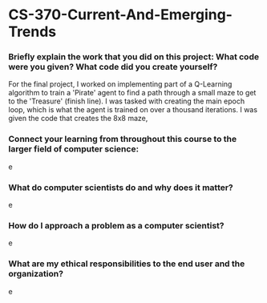 # CS-370-Current-And-Emerging-Trends

### Briefly explain the work that you did on this project: What code were you given? What code did you create yourself?
For the final project, I worked on implementing part of a Q-Learning algorithm to train a 'Pirate' agent to find a path through a small maze to get to the 'Treasure' (finish line). I was tasked with creating the main epoch loop, which is what the agent is trained on over a thousand iterations. I was given the code that creates the 8x8 maze,

### Connect your learning from throughout this course to the larger field of computer science:
e

### What do computer scientists do and why does it matter?
e

### How do I approach a problem as a computer scientist?
e

### What are my ethical responsibilities to the end user and the organization?
e
